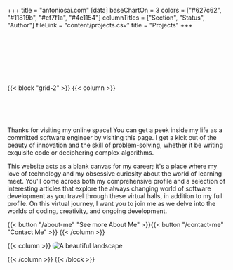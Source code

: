 +++
title = "antoniosai.com"
[data]
baseChartOn = 3
colors = ["#627c62", "#11819b", "#ef7f1a", "#4e1154"]
columnTitles = ["Section", "Status", "Author"]
fileLink = "content/projects.csv"
title = "Projects"
+++

<script src="https://cdn.jsdelivr.net/npm/typeit@7.0.4/dist/typeit.min.js"></script>

<center>

  <h1 class="multipleStrings" style="font-weight: bold; font-size: 56px;"></h1>

</center>

<br>
<br>

{{< block "grid-2" >}}
{{< column >}}

<!-- Compose is a lean `Hugo` domentation theme, inspired by [forestry.io](https://forestry.io/docs/welcome/). -->
<h1 class="multipleStrings" style="font-size: 56px;"></h1>
Thanks for visiting my online space! You can get a peek inside my life as a committed software engineer by visiting this page. I get a kick out of the beauty of innovation and the skill of problem-solving, whether it be writing exquisite code or deciphering complex algorithms.

This website acts as a blank canvas for my career; it's a place where my love of technology and my obsessive curiosity about the world of learning meet. You'll come across both my comprehensive profile and a selection of interesting articles that explore the always changing world of software development as you travel through these virtual halls, in addition to my full profile. On this virtual journey, I want you to join me as we delve into the worlds of coding, creativity, and ongoing development.

{{< button "/about-me" "See more About Me" >}}{{< button "/contact-me" "Contact Me" >}}
{{< /column >}}

{{< column >}}
<img src="https://upload.wikimedia.org/wikipedia/commons/6/6f/Programming123najra.gif" alt="A beautiful landscape" style="border-radius: 8px; align: center">

{{< /column >}}
{{< /block >}}

<script>
  new TypeIt(".multipleStrings", {
  strings: [
    "Welcome to My Personal Website", 
    "My Name Is Antonio Saiful Islam", 
    "I am a Software Engineer", 
    "Love to Code", 
    "Always Young and Passionate"
  ],
  breakLines: false,
  loop: true,
  speed: 50
  }).go();
</script>
